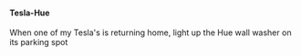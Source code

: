 #### Tesla-Hue

When one of my Tesla's is returning home, light up the Hue wall washer on its parking spot

